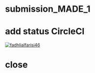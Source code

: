 # submission_MADE_1

# add status CircleCI
[![fadhlialfarisi46](https://circleci.com/gh/fadhlialfarisi46/submission_MADE_1.svg?style=svg)](https://circleci.com/gh/fadhlialfarisi46/submission_MADE_1)
# close
